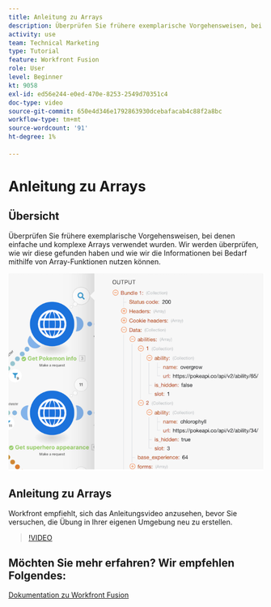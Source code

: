 ```yaml
---
title: Anleitung zu Arrays
description: Überprüfen Sie frühere exemplarische Vorgehensweisen, bei denen einfache und komplexe Arrays in [!DNL Adobe Workfront Fusion].
activity: use
team: Technical Marketing
type: Tutorial
feature: Workfront Fusion
role: User
level: Beginner
kt: 9058
exl-id: ed56e244-e0ed-470e-8253-2549d70351c4
doc-type: video
source-git-commit: 650e4d346e1792863930dcebafacab4c88f2a8bc
workflow-type: tm+mt
source-wordcount: '91'
ht-degree: 1%

---
```


# Anleitung zu Arrays

## Übersicht

Überprüfen Sie frühere exemplarische Vorgehensweisen, bei denen einfache und komplexe Arrays verwendet wurden. Wir werden überprüfen, wie wir diese gefunden haben und wie wir die Informationen bei Bedarf mithilfe von Array-Funktionen nutzen können.

![Bild eines Fusionsszenarios](assets/final-functional-bits-and-bobs-1.png)

## Anleitung zu Arrays

Workfront empfiehlt, sich das Anleitungsvideo anzusehen, bevor Sie versuchen, die Übung in Ihrer eigenen Umgebung neu zu erstellen.

>[!VIDEO](https://video.tv.adobe.com/v/335299/?quality=12&learn=on)


## Möchten Sie mehr erfahren? Wir empfehlen Folgendes:

[Dokumentation zu Workfront Fusion](https://experienceleague.adobe.com/docs/workfront/using/adobe-workfront-fusion/workfront-fusion-2.html?lang=en)

